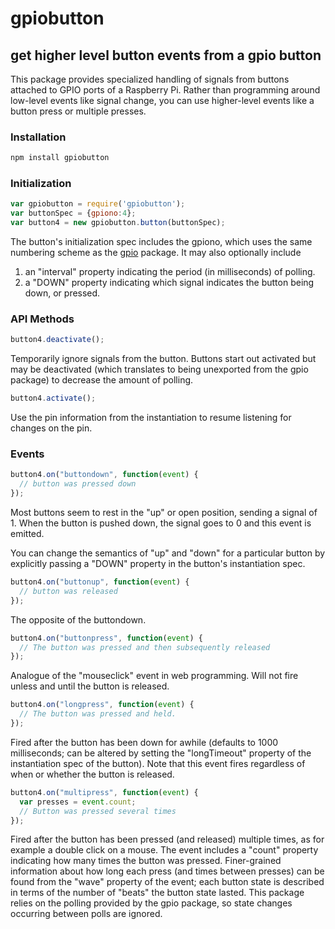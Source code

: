 # gpiobutton

## get higher level button events from a gpio button

This package provides specialized handling of signals from buttons
attached to GPIO ports of a Raspberry Pi.  Rather than programming
around low-level events like signal change, you can use higher-level
events like a button press or multiple presses.  

### Installation

```js
npm install gpiobutton
```

### Initialization

```js
var gpiobutton = require('gpiobutton');
var buttonSpec = {gpiono:4};
var button4 = new gpiobutton.button(buttonSpec);
```

The button's initialization spec includes the gpiono, which uses the
same numbering scheme as the
[gpio](https://www.npmjs.org/package/gpio) package.  It may also
optionally include

1. an "interval" property indicating the period (in milliseconds) of
   polling.
2. a "DOWN" property indicating which signal indicates the button
   being down, or pressed.

### API Methods

```js
button4.deactivate();
```

Temporarily ignore signals from the button.  Buttons start out
activated but may be deactivated (which translates to being unexported
from the gpio package) to decrease the amount of polling.

```js
button4.activate();
```

Use the pin information from the instantiation to resume listening for
changes on the pin.

### Events

```js
button4.on("buttondown", function(event) {
  // button was pressed down
});
```

Most buttons seem to rest in the "up" or open position, sending a
signal of 1.  When the button is pushed down, the signal goes to 0 and
this event is emitted.

You can change the semantics of "up" and "down" for a particular
button by explicitly passing a "DOWN" property in the button's
instantiation spec.

```js
button4.on("buttonup", function(event) {
  // button was released
});
```

The opposite of the buttondown.

```js
button4.on("buttonpress", function(event) {
  // The button was pressed and then subsequently released
});
```

Analogue of the "mouseclick" event in web programming.  Will not fire
unless and until the button is released.

```js
button4.on("longpress", function(event) {
  // The button was pressed and held.
});
```

Fired after the button has been down for awhile (defaults to 1000
milliseconds; can be altered by setting the "longTimeout" property of
the instantiation spec of the button).  Note that this event fires
regardless of when or whether the button is released.

```js
button4.on("multipress", function(event) {
  var presses = event.count;
  // Button was pressed several times
});
```

Fired after the button has been pressed (and released) multiple times,
as for example a double click on a mouse.  The event includes a
"count" property indicating how many times the button was pressed.
Finer-grained information about how long each press (and times between
presses) can be found from the "wave" property of the event; each
button state is described in terms of the number of "beats" the button
state lasted.  This package relies on the polling provided by the gpio
package, so state changes occurring between polls are ignored.

